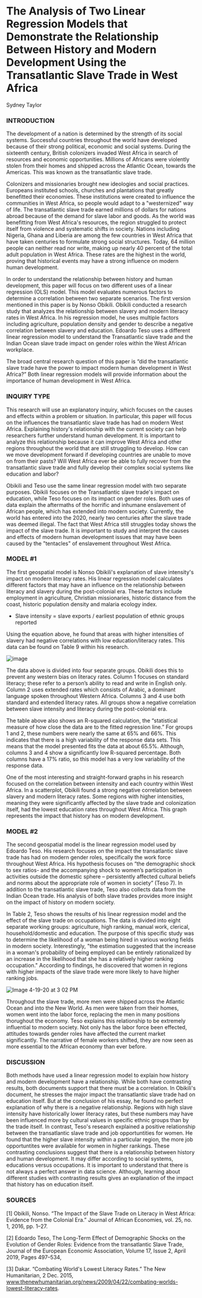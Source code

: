 # The Analysis of Two Linear Regression Models that Demonstrate the Relationship Between History and Modern Development Using the Transatlantic Slave Trade in West Africa

Sydney Taylor 

### INTRODUCTION

The development of a nation is determined by the strength of its social systems. Successful countries throughout the world have developed because of their strong political, economic and social systems. During the sixteenth century, British colonizers invaded West Africa in search of resources and economic opportunities. Millions of Africans were violently stolen from their homes and shipped across the Atlantic Ocean, towards the Americas. This was known as the transatlantic slave trade. 

Colonizers and missionaries brought new ideologies and social practices. Europeans instituted schools, churches and plantations that greatly benefitted their economies. These institutions were created to influence the communities in West Africa, so people would adapt to a "westernized" way of life. The transatlantic slave trade earned millions of dollars for nations abroad because of the demand for slave labor and goods. As the world was benefitting from West Africa's resources, the region struggled to protect itself from violence and systematic shifts in society. Nations including Nigeria, Ghana and Liberia are among the few countries in West Africa that have taken centuries to formulate strong social structures. Today, 64 million people can neither read nor write, making up nearly 40 percent of the total adult population in West Africa. These rates are the highest in the world, proving that historical events may have a strong influence on modern human development.

In order to understand the relationship between history and human development, this paper will focus on two different uses of a linear regression (OLS) model. This model evaluates numerous factors to determine a correlation between two separate scenarios. The first version mentioned in this paper is by Nonso Obikili. Obikili conducted a research study that analyzes the relationship between slavery and modern literacy rates in West Africa. In his regression model, he uses multiple factors including agriculture, population density and gender to describe a negative correlation between slavery and education. Edoardo Teso uses a different linear regression model to understand the Transatlantic slave trade and the Indian Ocean slave trade impact on gender roles within the West African workplace. 

The broad central research question of this paper is “did the transatlantic slave trade have the power to impact modern human development in West Africa?” Both linear regression models will provide information about the importance of human development in West Africa. 


### INQUIRY TYPE 

This research will use an explanatory inquiry, which focuses on the causes and effects within a problem or situation. In particular, this paper will focus on the influences the transatlantic slave trade has had on modern West Africa. Explaining history's relationship with the current society can help researchers further understand human development. It is important to analyze this relationship because it can improve West Africa and other regions throughout the world that are still struggling to develop. How can we move development forward if developing countries are unable to move on from their pasts? Will West Africa ever be able to fully recover from the transatlantic slave trade and fully develop their complex social systems like education and labor?

Obikili and Teso use the same linear regression model with two separate purposes. Obikili focuses on the Transatlantic slave trade's impact on education, while Teso focuses on its impact on gender roles. Both uses of data explain the aftermaths of the horrific and inhumane enslavement of African people, which has extended into modern society. Currently, the world has entered into the 2020, nearly two centuries after the slave trade was deemed illegal. The fact that West Africa still struggles today shows the impact of the slave trade. It is important to study and interpret the causes and effects of modern human development issues that may have been caused by the "tentacles" of enslavement throughout West Africa.


### MODEL #1

The first geospatial model is Nonso Obikili's explanation of slave intensity's impact on modern literacy rates. His linear regression model calculates different factors that may have an influence on the relationship between literacy and slavery during the post-colonial era. These factors include employment in agriculture, Christian missionaries, historic distance from the coast, historic population density and malaria ecology index. 

- Slave intensity = slave exports / earliest population of ethnic groups reported

Using the equation above, he found that areas with higher intensities of slavery had negative correlations with low education/literacy rates. This data can be found on Table 9 within his research. 
 
![image](https://user-images.githubusercontent.com/60228358/79695945-afaf1f80-8247-11ea-9c0a-198b16b6d2ac.png)
 
The data above is divided into four separate groups. Obikili does this to prevent any western bias on literacy rates. Column 1 focuses on standard literacy; these refer to a person’s ability to read and write in English only. Column 2 uses extended rates which consists of Arabic, a dominant language spoken throughout Western Africa.  Columns 3 and 4 use both standard and extended literacy rates. All groups show a negative correlation between slave intensity and literacy during the post-colonial era. 

The table above also shows an R-squared calculation, the “statistical measure of how close the data are to the fitted regression line.” For groups 1 and 2, these numbers were nearly the same at 65% and 66%. This indicates that there is a high variability of the response data sets. This means that the model presented fits the data at about 65.5%. Although, columns 3 and 4 show a significantly low R-squared percentage. Both columns have a 17% ratio, so this model has a very low variability of the response data. 

One of the most interesting and straight-forward graphs in his research focused on the correlation between intensity and each country within West Africa. In a scatterplot, Obikili found a strong negative correlation between slavery and modern literacy rates. Some regions with higher intensities, meaning they were significantly affected by the slave trade and colonization itself, had the lowest education rates throughout West Africa. This graph represents the impact that history has on modern development.


### MODEL #2

The second geospatial model is the linear regression model used by Edoardo Teso. His research focuses on the impact the transatlantic slave trade has had on modern gender roles, specifically the work force throughout West Africa. His hypothesis focuses on “the demographic shock to sex ratios- and the accompanying shock to women’s participation in activities outside the domestic sphere – persistently affected cultural beliefs and norms about the appropriate role of women in society” (Teso 7). In addition to the transatlantic slave trade, Teso also collects data from the Indian Ocean trade. His analysis of both slave trades provides more insight on the impact of history on modern society. 

In Table 2, Teso shows the results of his linear regression model and the effect of the slave trade on occupations. The data is divided into eight separate working groups: agriculture, high ranking, manual work, clerical, household/domestic and education. The purpose of this specific study was to determine the likelihood of a woman being hired in various workng fields in modern society. Interestingly, "the estimation suggested that the increase in a woman's probability of being employed can be entirely rationalized by an increase in the likelihood that she has a relatively higher ranking occupation." According to findings, he discovered that women in regions with higher impacts of the slave trade were more likely to have higher ranking jobs. 

![Image 4-19-20 at 3 02 PM](https://user-images.githubusercontent.com/60228358/79697121-da50a680-824e-11ea-8b75-3d9d780cdd61.jpg)

Throughout the slave trade, more men were shipped across the Atlantic Ocean and into the New World. As men were taken from their homes, women went into the labor force, replacing the men in many positions thorughout the economy. Teso explains this relationship to be extremely influential to modern society. Not only has the labor force been effected, attitudes towards gender roles have affected the current market significantly. The narrative of female workers shifted, they are now seen as more essential to the African economy than ever before. 

### DISCUSSION

Both methods have used a linear regression model to explain how history and modern development have a relationship. While both have contrasting results, both documents support that there must be a correlation. In Obikili's document, he stresses the major impact the transatlantic slave trade had on education itself. But at the conclusion of his essay, he found no perfect explanation of why there is a negative relationship. Regions with high slave intensity have historically lower literacy rates, but these numbers may have been influenced more by cultural values in specific ethnic groups than by the trade itself. In contrast, Teso's research explained a positive relationship between the transatlantic slave trade and job opportuntities for women. He found that the higher slave intensity within a particular region, the more job opportuntites were available for women in higher rankings. These contrasting conclusions suggest that there is a relationship between history and human development. It may differ according to social systems, educations versus occupations. It is important to understand that there is not always a perfect answer in data science. Although, learning about different studies with contrasting results gives an explanation of the impact that history has on education itself. 

### SOURCES 

[1] Obikili, Nonso. “The Impact of the Slave Trade on Literacy in West Africa: Evidence from the Colonial Era.” Journal of African Economies, vol. 25, no. 1, 2016, pp. 1–27.

[2] Edoardo Teso, The Long-Term Effect of Demographic Shocks on the Evolution of Gender Roles: Evidence from the transatlantic Slave Trade, Journal of the European Economic Association, Volume 17, Issue 2, April 2019, Pages 497–534,

[3] Dakar. “Combating World's Lowest Literacy Rates.” The New Humanitarian, 2 Dec. 2015, www.thenewhumanitarian.org/news/2009/04/22/combating-worlds-lowest-literacy-rates.




